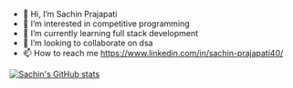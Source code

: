 - 👋 Hi, I’m Sachin Prajapati
- 👀 I’m interested in competitive programming
- 🌱 I’m currently learning full stack development
- 💞️ I’m looking to collaborate on dsa
- 📫 How to reach me https://www.linkedin.com/in/sachin-prajapati40/


[![Sachin's GitHub stats](https://github-readme-stats.vercel.app/api?username=anuraghazra)](https://github.com/anuraghazra/github-readme-stats)

<!---
sachinprajapati8604/sachinprajapati8604 is a ✨ special ✨ repository because its `README.md` (this file) appears on your GitHub profile.
You can click the Preview link to take a look at your changes.
--->
